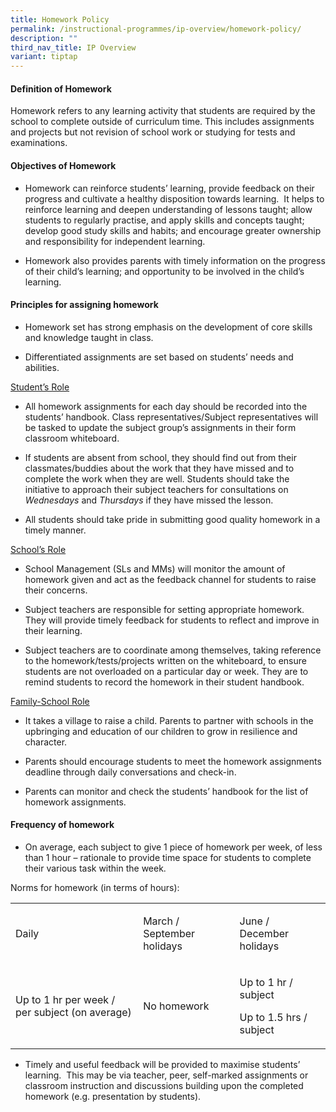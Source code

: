 ```yaml
---
title: Homework Policy
permalink: /instructional-programmes/ip-overview/homework-policy/
description: ""
third_nav_title: IP Overview
variant: tiptap
---
```

<h4><strong>Definition of Homework</strong></h4>
<p>Homework refers to any learning activity that students are required by
the school to complete outside of curriculum time. This includes assignments
and projects but not revision of school work or studying for tests and
examinations.</p>
<h4>Objectives of Homework</h4>
<ul>
<li>
<p>Homework can reinforce students’ learning, provide feedback on their progress
and cultivate a healthy disposition towards learning. &nbsp;It helps to
reinforce learning and deepen understanding of lessons taught; allow students
to regularly practise, and apply skills and concepts taught; develop good
study skills and habits; and encourage greater ownership and responsibility
for independent learning.</p>
</li>
<li>
<p>Homework also provides parents with timely information on the progress
of their child’s learning; and opportunity to be involved in the child’s
learning.</p>
</li>
</ul>
<h4>Principles for assigning homework</h4>
<ul>
<li>
<p>Homework set has strong emphasis on the development of core skills and
knowledge taught in class.</p>
</li>
<li>
<p>Differentiated assignments are set based on students’ needs and abilities.</p>
</li>
</ul>
<p><u>Student’s Role</u>
</p>
<ul>
<li>
<p>All homework assignments for each day should be recorded into the students’
handbook. Class representatives/Subject representatives will be tasked
to update the subject group’s assignments in their form classroom whiteboard.</p>
</li>
<li>
<p>If students are absent from school, they should find out from their classmates/buddies
about the work that they have missed and to complete the work when they
are well. Students should take the initiative to approach their subject
teachers for consultations on <em>Wednesdays</em> and <em>Thursdays</em> if
they have missed the lesson.</p>
</li>
<li>
<p>All students should take pride in submitting good quality homework in
a timely manner.</p>
</li>
</ul>
<p></p>
<p><u>School’s Role</u>
</p>
<ul>
<li>
<p>School Management (SLs and MMs) will monitor the amount of homework given
and act as the feedback channel for students to raise their concerns.</p>
</li>
<li>
<p>Subject teachers are responsible for setting appropriate homework. They
will provide timely feedback for students to reflect and improve in their
learning.</p>
</li>
<li>
<p>Subject teachers are to coordinate among themselves, taking reference
to the homework/tests/projects written on the whiteboard, to ensure students
are not overloaded on a particular day or week. They are to remind students
to record the homework in their student handbook.</p>
</li>
</ul>
<p></p>
<p><u>Family-School Role</u>
</p>
<ul>
<li>
<p>It takes a village to raise a child. Parents to partner with schools in
the upbringing and education of our children to grow in resilience and
character.</p>
</li>
<li>
<p>Parents should encourage students to meet the homework assignments deadline
through daily conversations and check-in.</p>
</li>
<li>
<p>Parents can monitor and check the students’ handbook for the list of homework
assignments.</p>
</li>
</ul>
<p></p>
<h4>Frequency of homework</h4>
<p></p>
<ul>
<li>
<p>On average, each subject to give 1 piece of homework per week, of less
than 1 hour – rationale to provide time space for students to complete
their various task within the week.</p>
</li>
</ul>
<p></p>
<p>Norms for homework (in terms of hours):</p>
<table>
<tbody>
<tr>
<td rowspan="1" colspan="1">
<p>Daily</p>
</td>
<td rowspan="1" colspan="1">
<p>March / September holidays</p>
</td>
<td rowspan="1" colspan="1">
<p>June / December holidays</p>
</td>
</tr>
<tr>
<td rowspan="1" colspan="1">
<p>Up to 1 hr per week / per subject (on average)</p>
</td>
<td rowspan="1" colspan="1">
<p>No homework</p>
</td>
<td rowspan="1" colspan="1">
<p>Up to 1 hr / subject</p>
<p>Up to 1.5 hrs / subject</p>
</td>
</tr>
</tbody>
</table>
<p></p>
<ul>
<li>
<p>Timely and useful feedback will be provided to maximise students’ learning.&nbsp;
This may be via teacher, peer, self-marked assignments or classroom instruction
and discussions building upon the completed homework (e.g. presentation
by students).&nbsp;</p>
<p></p>
</li>
</ul>
<p></p>